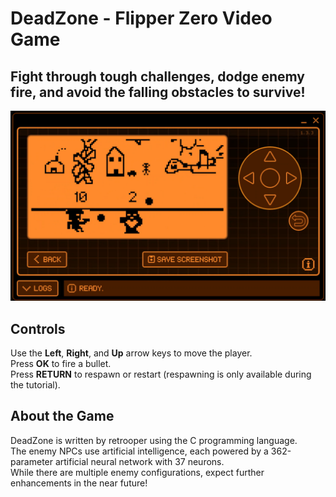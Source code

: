 # DeadZone - Flipper Zero Video Game

## Fight through tough challenges, dodge enemy fire, and avoid the falling obstacles to survive!

![image](screenshots/game_screenshot.png)

## Controls
Use the **Left**, **Right**, and **Up** arrow keys to move the player.\
Press **OK** to fire a bullet.\
Press **RETURN** to respawn or restart (respawning is only available during the tutorial).

## About the Game
DeadZone is written by retrooper using the C programming language.\
The enemy NPCs use artificial intelligence, each powered by a 362-parameter artificial neural network with 37 neurons.\
While there are multiple enemy configurations, expect further enhancements in the near future!

